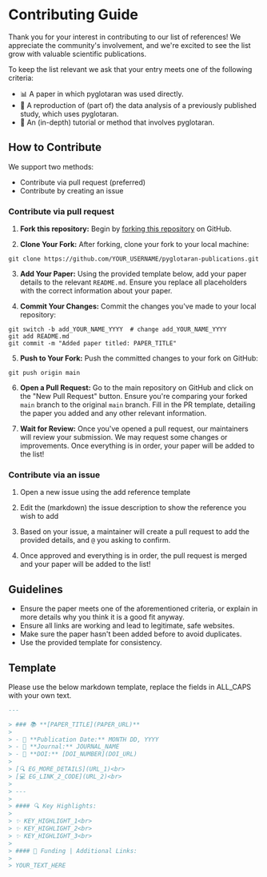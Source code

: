 # Contributing Guide

Thank you for your interest in contributing to our list of references! We appreciate the community's involvement, and we're excited to see the list grow with valuable scientific publications.

To keep the list relevant we ask that your entry meets one of the following criteria:

- 📊 A paper in which pyglotaran was used directly.
- 🔬 A reproduction of (part of) the data analysis of a previously published study, which uses pyglotaran.
- 📖 An (in-depth) tutorial or method that involves pyglotaran.

## How to Contribute

We support two methods:

- Contribute via pull request (preferred)
- Contribute by creating an issue

### Contribute via pull request

1. **Fork this repository:**
   Begin by [forking this repository](https://github.com/glotaran/pyglotaran-publications/fork) on GitHub.

2. **Clone Your Fork:**
   After forking, clone your fork to your local machine:

```shell
git clone https://github.com/YOUR_USERNAME/pyglotaran-publications.git
```

3. **Add Your Paper:**
   Using the provided template below, add your paper details to the relevant `README.md`. Ensure you replace all placeholders with the correct information about your paper.

4. **Commit Your Changes:**
   Commit the changes you've made to your local repository:

```shell
git switch -b add_YOUR_NAME_YYYY  # change add_YOUR_NAME_YYYY
git add README.md
git commit -m "Added paper titled: PAPER_TITLE"
```

5. **Push to Your Fork:**
   Push the committed changes to your fork on GitHub:

```shell
git push origin main
```

6. **Open a Pull Request:**
   Go to the main repository on GitHub and click on the "New Pull Request" button. Ensure you're comparing your forked `main` branch to the original `main` branch. Fill in the PR template, detailing the paper you added and any other relevant information.

7. **Wait for Review:**
   Once you've opened a pull request, our maintainers will review your submission. We may request some changes or improvements. Once everything is in order, your paper will be added to the list!

### Contribute via an issue

1. Open a new issue using the add reference template

2. Edit the (markdown) the issue description to show the reference you wish to add

3. Based on your issue, a maintainer will create a pull request to add the provided details, and `@` you asking to confirm.

4. Once approved and everything is in order, the pull request is merged and your paper will be added to the list!

## Guidelines

- Ensure the paper meets one of the aforementioned criteria, or explain in more details why you think it is a good fit anyway.
- Ensure all links are working and lead to legitimate, safe websites.
- Make sure the paper hasn't been added before to avoid duplicates.
- Use the provided template for consistency.

## Template

Please use the below markdown template, replace the fields in ALL_CAPS with your own text.

```md
---

> ### 📚 **[PAPER_TITLE](PAPER_URL)**
>
> - 📅 **Publication Date:** MONTH DD, YYYY
> - 📘 **Journal:** JOURNAL_NAME
> - 🔗 **DOI:** [DOI_NUMBER](DOI_URL)
>
> [🔍 EG_MORE_DETAILS](URL_1)<br>
> [💻 EG_LINK_2_CODE](URL_2)<br>
>
> ---
>
> #### 🔍 Key Highlights:
>
> ✨ KEY_HIGHLIGHT_1<br>
> ✨ KEY_HIGHLIGHT_2<br>
> ✨ KEY_HIGHLIGHT_3<br>
>
> #### 🔗 Funding | Additional Links:
>
> YOUR_TEXT_HERE
```
